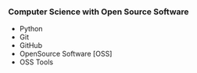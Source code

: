 ### Computer Science with Open Source Software

- Python
- Git
- GitHub
- OpenSource Software [OSS]
- OSS Tools